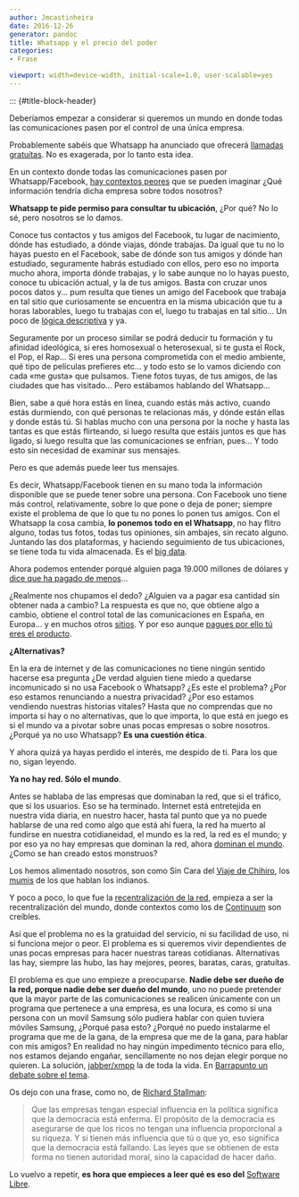 ```yaml
---
author: Jmcastinheira
date: 2016-12-26
generator: pandoc
title: Whatsapp y el precio del poder
categories:
- Frase

viewport: width=device-width, initial-scale=1.0, user-scalable=yes
---
```


::: {#title-block-header}

Deberíamos empezar a considerar si queremos un mundo en donde todas las
comunicaciones pasen por el control de una única empresa.

Probablemente sabéis que Whatsapp ha anunciado que ofrecerá [llamadas
gratuítas](http://www.elmundo.es/tecnologia/2014/02/24/530b3a55e2704e5c298b4572.html).
No es exagerada, por lo tanto esta idea.

En un contexto donde todas las comunicaciones pasen por
Whatsapp/Facebook, [hay contextos
peores](http://lasindias.com/mundo-google-2025) que se pueden imaginar
¿Qué información tendría dicha empresa sobre todos nosotros?

**Whatsapp te pide permiso para consultar tu ubicación**, ¿Por qué? No
lo sé, pero nosotros se lo damos.

Conoce tus contactos y tus amigos del Facebook, tu lugar de nacimiento,
dónde has estudiado, a dónde viajas, dónde trabajas. Da igual que tu no
lo hayas puesto en el Facebook, sabe de dónde son tus amigos y dónde han
estudiado, seguramente habrás estudiado con ellos, pero eso no importa
mucho ahora, importa dónde trabajas, y lo sabe aunque no lo hayas
puesto, conoce tu ubicación actual, y la de tus amigos. Basta con cruzar
unos pocos datos y... pum resulta que tienes un amigo del Facebook que
trabaja en tal sitio que curiosamente se encuentra en la misma ubicación
que tu a horas laborables, luego tu trabajas con el, luego tu trabajas
en tal sitio... Un poco de [lógica
descriptiva](http://es.wikipedia.org/wiki/L%C3%B3gica_de_descripci%C3%B3n)
y ya.

Seguramente por un proceso similar se podrá deducir tu formación y tu
afinidad ideológica, si eres homosexual o heterosexual, si te gusta el
Rock, el Pop, el Rap... Si eres una persona comprometida con el medio
ambiente, qué tipo de películas prefieres etc... y todo esto se lo vamos
diciendo con cada «me gusta» que pulsamos. Tiene fotos tuyas, de tus
amigos, de las ciudades que has visitado... Pero estábamos hablando del
Whatsapp...

Bien, sabe a qué hora estás en linea, cuando estás más activo, cuando
estás durmiendo, con qué personas te relacionas más, y dónde están ellas
y donde estás tú. Si hablas mucho con una persona por la noche y hasta
las tantas es que estás flirteando, si luego resulta que estáis juntos
es que has ligado, si luego resulta que las comunicaciones se enfrían,
pues... Y todo esto sin necesidad de examinar sus mensajes.

Pero es que además puede leer tus mensajes.

Es decir, Whatsapp/Facebook tienen en su mano toda la información
disponible que se puede tener sobre una persona. Con Facebook uno tiene
más control, relativamente, sobre lo que pone o deja de poner; siempre
existe el problema de que lo que tu no pones lo ponen tus amigos. Con el
Whatsapp la cosa cambia, **lo ponemos todo en el Whatsapp**, no hay
flitro alguno, todas tus fotos, todas tus opiniones, sin ambajes, sin
recato alguno. Juntando las dos plataformas, y haciendo seguimiento de
tus ubicaciones, se tiene toda tu vida almacenada. Es el [big
data](http://es.wikipedia.org/wiki/Big_data).

Ahora podemos entender porqué alguien paga 19.000 millones de dólares y
[dice que ha pagado de
menos](http://www.abc.es/tecnologia/redes/20140224/abci-mwc2014-mark-zuckerberg-facebook-201402241811.html)...

¿Realmente nos chupamos el dedo? ¿Alguien va a pagar esa cantidad sin
obtener nada a cambio? La respuesta es que no, que obtiene algo a
cambio, obtiene el control total de las comunicaciones en España, en
Europa... y en muchos otros
[sitios](http://www.abc.es/tecnologia/moviles-aplicaciones/20140221/abci-whatsapp-facebook-fantasmas-201402202156.html).
Y por eso aunque [pagues por ello tú eres el
producto](http://www.versvs.net/aunque-pagues-por-ello-todavia-eres-el-producto/?utm_source=rss&utm_medium=rss&utm_campaign=aunque-pagues-por-ello-todavia-eres-el-producto).

**¿Alternativas?**

En la era de internet y de las comunicaciones no tiene ningún sentido
hacerse esa pregunta ¿De verdad alguien tiene miedo a quedarse
incomunicado si no usa Facebook o Whatsapp? ¿Es este el problema? ¿Por
eso estamos renunciando a nuestra privacidad? ¿Por eso estamos vendiendo
nuestras historias vitales? Hasta que no comprendas que no importa si
hay o no alternativas, que lo que importa, lo que está en juego es si el
mundo va a pivotar sobre unas pocas empresas o sobre nosotros. ¿Porqué
ya no uso Whatsapp? **Es una cuestión ética**.

Y ahora quizá ya hayas perdido el interés, me despido de ti. Para los
que no, sigan leyendo.

**Ya no hay red. Sólo el mundo**.

Antes se hablaba de las empresas que dominaban la red, que si el
tráfico, que si los usuarios. Eso se ha terminado. Internet está
entretejida en nuestra vida diaria, en nuestro hacer, hasta tal punto
que ya no puede hablarse de una red como algo que está ahí fuera, la red
ha muerto al fundirse en nuestra cotidianeidad, el mundo es la red, la
red es el mundo; y por eso ya no hay empresas que dominan la red, ahora
[dominan el
mundo](http://lasindias.com/por-que-deberias-temer-al-nuevo-ordenador-de-google).
¿Como se han creado estos monstruos?

Los hemos alimentado nosotros, son como Sin Cara del [Viaje de
Chihiro](http://es.wikipedia.org/wiki/El_viaje_de_Chihiro), los
[mumis](http://lasindias.com/indianopedia/mumi) de los que hablan los
indianos.

Y poco a poco, lo que fue la [recentralización de la
red](http://lasindias.com/indianopedia/recentralizacion), empieza a ser
la recentralización del mundo, donde contextos como los de
[Continuum](http://en.wikipedia.org/wiki/Continuum_%28TV_series%29) son
creíbles.

Así que el problema no es la gratuidad del servicio, ni su facilidad de
uso, ni si funciona mejor o peor. El problema es si queremos vivir
dependientes de unas pocas empresas para hacer nuestras tareas
cotidianas. Alternativas las hay, siempre las hubo, las hay mejores,
peores, baratas, caras, gratuítas.

El problema es que uno empieze a preocuparse. **Nadie debe ser dueño de
la red, porque nadie debe ser dueño del mundo**, uno no puede pretender
que la mayor parte de las comunicaciones se realicen únicamente con un
programa que pertenece a una empresa, es una locura, es como si una
persona con un movil Samsung sólo pudiera hablar con quien tuviera
móviles Samsung, ¿Porqué pasa esto? ¿Porqué no puedo instalarme el
programa que me de la gana, de la empresa que me de la gana, para hablar
con mis amigos? En realidad no hay ningún impedimento técnico para ello,
nos estamos dejando engañar, sencillamente no nos dejan elegir porque no
quieren. La solución,
[jabber/xmpp](http://es.wikipedia.org/wiki/Extensible_Messaging_and_Presence_Protocol)
la de toda la vida. En [Barrapunto un debate sobre el
tema](http://barrapunto.com/articles/14/02/25/105216.shtml).

Os dejo con una frase, como no, de [Richard
Stallman](http://es.wikipedia.org/wiki/Richard_Stallman):

> Que las empresas tengan especial influencia en la política significa
> que la democracia está enferma. El propósito de la democracia es
> asegurarse de que los ricos no tengan una influencia proporcional a su
> riqueza. Y si tienen más influencia que tú o que yo, eso significa que
> la democracia está fallando. Las leyes que se obtienen de esta forma
> no tienen autoridad moral, sino la capacidad de hacer daño.

Lo vuelvo a repetir, **es hora que empieces a leer qué es eso del**
[Software Libre](http://es.wikipedia.org/wiki/Software_libre).

